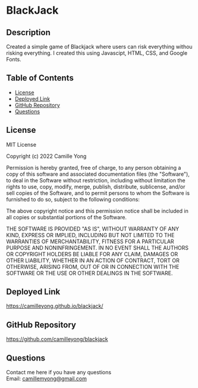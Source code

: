 # BlackJack

## Description
Created a simple game of Blackjack where users can risk everything withou risking everything. I created this using Javascipt, HTML, CSS, and Google Fonts.

## Table of Contents 

- [License](#license)
- [Deployed Link](#deployed-link)
- [GitHub Repository](#github-repository)
- [Questions](#questions)

## License
MIT License

Copyright (c) 2022 Camille Yong 

Permission is hereby granted, free of charge, to any person obtaining a copy
of this software and associated documentation files (the "Software"), to deal
in the Software without restriction, including without limitation the rights
to use, copy, modify, merge, publish, distribute, sublicense, and/or sell
copies of the Software, and to permit persons to whom the Software is
furnished to do so, subject to the following conditions:

The above copyright notice and this permission notice shall be included in all
copies or substantial portions of the Software.

THE SOFTWARE IS PROVIDED "AS IS", WITHOUT WARRANTY OF ANY KIND, EXPRESS OR
IMPLIED, INCLUDING BUT NOT LIMITED TO THE WARRANTIES OF MERCHANTABILITY,
FITNESS FOR A PARTICULAR PURPOSE AND NONINFRINGEMENT. IN NO EVENT SHALL THE
AUTHORS OR COPYRIGHT HOLDERS BE LIABLE FOR ANY CLAIM, DAMAGES OR OTHER
LIABILITY, WHETHER IN AN ACTION OF CONTRACT, TORT OR OTHERWISE, ARISING FROM,
OUT OF OR IN CONNECTION WITH THE SOFTWARE OR THE USE OR OTHER DEALINGS IN THE
SOFTWARE.

## Deployed Link
https://camilleyong.github.io/blackjack/

## GitHub Repository
https://github.com/camilleyong/blackjack

## Questions
Contact me here if you have any questions
<br>
Email: camillemyong@gmail.com